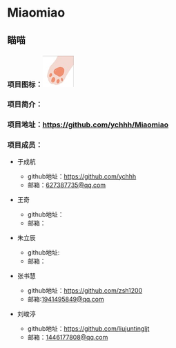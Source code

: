 # Miaomiao
## 瞄喵

### 项目图标：![miaomiao](img/hicon.jpg)

### 项目简介：


### 项目地址：<https://github.com/ychhh/Miaomiao>

### 项目成员：

- 于成航
  - github地址：<https://github.com/ychhh>
  - 邮箱：627387735@qq.com
- 王奇
   - github地址：
   - 邮箱：
- 朱立辰
   - github地址:
   - 邮箱：
- 张书慧
   - github地址：<https://github.com/zsh1200>
   - 邮箱:1941495849@qq.com

- 刘峻渟
   - github地址：<https://github.com/liujuntingljt>
   - 邮箱：1446177808@qq.com
